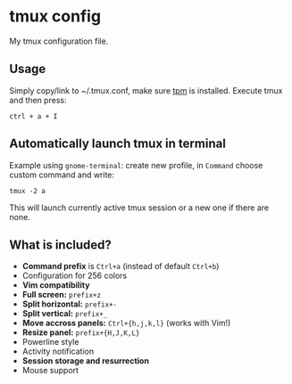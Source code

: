 # tmux config

My tmux configuration file.

## Usage

Simply copy/link to ~/.tmux.conf, make sure
[tpm](https://github.com/tmux-plugins/tpm) is installed. Execute tmux
and then press:

~~~
ctrl + a + I
~~~

## Automatically launch tmux in terminal

Example using `gnome-terminal`: create new profile, in `Command` choose custom
command and write:

~~~
tmux -2 a
~~~

This will launch currently active tmux session or a new one if there are none.

## What is included?

- **Command prefix** is `Ctrl+a` (instead of default `Ctrl+b`)
- Configuration for 256 colors
- **Vim compatibility**
- **Full screen:** `prefix+z`
- **Split horizontal:** `prefix+-`
- **Split vertical:** `prefix+_`
- **Move accross panels:** `Ctrl+{h,j,k,l}` (works with Vim!)
- **Resize panel:** `prefix+{H,J,K,L}`
- Powerline style
- Activity notification
- **Session storage and resurrection**
- Mouse support
